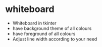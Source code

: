 # whiteboard
* Whiteboard in tkinter
* have background theme of all colours
* have foreground of all colours
* Adjust line width according to your need
